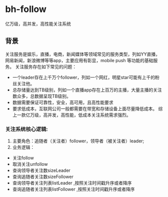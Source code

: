 # bh-follow
亿万级，高并发，高性能关注系统

## 背景

关注服务是娱乐，直播，电商，新闻媒体等领域常见的服务类型，列如YY直播，网易新闻，新浪微博等等app，主要应用有彰显，mobile push 等功能的基础服务。
关注服务存在如下常见的问题：
* 一个leader存在上千万个follower，列如一个网红，明星star可能有上千的粉丝关注他。
* 总存储量达到TB级别，列如一个直播app存在上百万的主播，大量主播的关注数众多，总数据呈现TB级别。
* 数据需要保证可靠性，安全，高可用，且高性能要求
* 要求低成本，互联网公司一般都需要在带宽和存储设备上面尽量降低成本。
综上一款亿万级，高并发，高性能，低成本关注系统需求强烈。

### 关注系统核心逻辑:

1. 主要角色：追随者（关注者）follower，领导者（被关注者）leader;
2. 业务逻辑：
* 关注follow
* 取消关注unfollow
* 查询领导者关注数sizeLeader
* 查询追随者关注数sizeFollower
* 查询领导者关注列表listLeader ,按照关注时间戳升序或者降序
* 查询追随者关注列表listFollower ,按照关注时间戳升序或者降序




